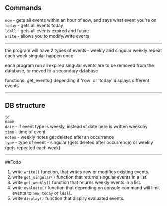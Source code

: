 ## Commands 

`now` - gets all events within an hour of now, and says what event you're on <br/>
`today` - gets all events today <br/>
`ldall` - gets all events expired and future <br/>
`write` - allows you to modify/write events <br/>
***
the program will have 2 types of events - weekly and singular
weekly repeat each week
singular happen once

each program run all expired singular events are to be removed from the database, or moved to a secondary database

functions:
get_events() depending if 'now' or 'today' displays different events
***
## DB structure
`id`<br/>
`name`<br/>
`date` - if event type is weekly, instead of date here is written weekday<br/>
`time` - time of event<br/>
`notes` - weekly notes get deleted after an occurrance<br/>
`type` - type of event - singular (gets deleted after occurrence) or weekly (gets repeated each weak)<br/>

***
##Todo
1) write `write()` function, that writes new or modifies existing events. <br/>
2) write `get_singular()` function that returns singular events in a list. <br/>
3) write `get_weekly()` function that returns weekly events in a list.<br/>
4) write `evaluate()` function that depending on console command will limit events to `now`, `today` or `ldall`.<br/>
5) write `display()` function that display evaluated events.